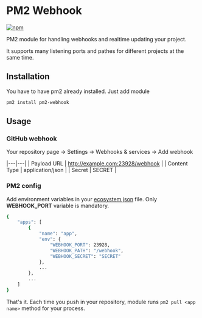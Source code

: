 # PM2 Webhook

[![npm](https://img.shields.io/npm/v/pm2-webhook.svg)](https://www.npmjs.com/package/pm2-webhook)

PM2 module for handling webhooks and realtime updating your project.

It supports many listening ports and pathes for different projects at the same time.

## Installation

You have to have pm2 already installed. Just add module

```sh
pm2 install pm2-webhook
```

## Usage

### GitHub webhook

Your repository page → Settings → Webhooks & services → Add webhook

|---|---|
| Payload URL | http://example.com:23928/webhook |
| Content Type | application/json |
| Secret | SECRET |

### PM2 config

Add environment variables in your [ecosystem.json](http://pm2.keymetrics.io/docs/usage/application-declaration/) file. Only __WEBHOOK_PORT__ variable is mandatory.

```sh
{
    "apps": [
        {
            "name": "app",
            "env": {
                "WEBHOOK_PORT": 23928,
                "WEBHOOK_PATH": "/webhook",
                "WEBHOOK_SECRET": "SECRET"
            },
            ...
        },
        ...
    ]
}
```

That's it. Each time you push in your repository, module runs `pm2 pull <app name>` method for your process.